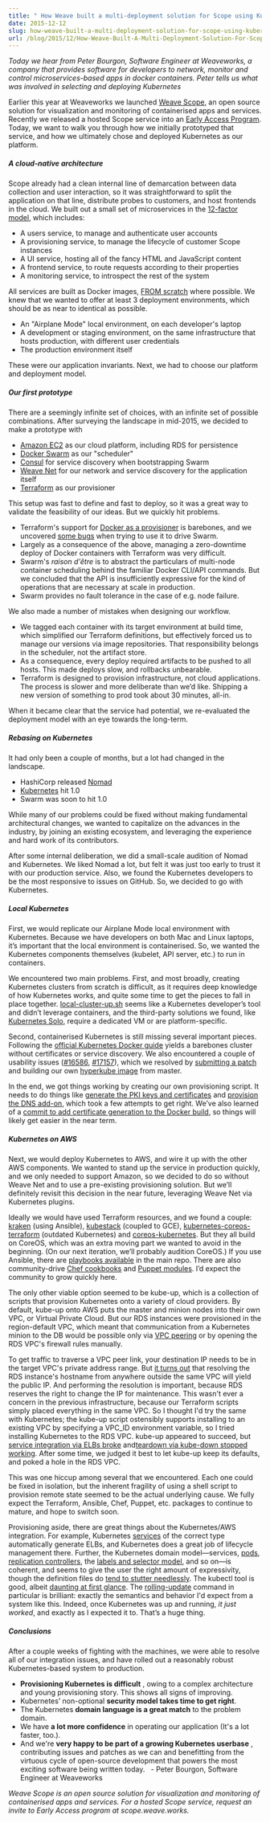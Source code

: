 ```yaml
---
title: " How Weave built a multi-deployment solution for Scope using Kubernetes "
date: 2015-12-12
slug: how-weave-built-a-multi-deployment-solution-for-scope-using-kubernetes
url: /blog/2015/12/How-Weave-Built-A-Multi-Deployment-Solution-For-Scope-Using-Kubernetes
---
```

_Today we hear from Peter Bourgon, Software Engineer at Weaveworks, a company that provides software for developers to network, monitor and control microservices-based apps in docker containers. Peter tells us what was involved in selecting and deploying Kubernetes&nbsp;_  

Earlier this year at Weaveworks we launched [Weave Scope](http://weave.works/product/scope/index.html), an open source solution for visualization and monitoring of containerised apps and services. Recently we released a hosted Scope service into an [Early Access Program](http://blog.weave.works/2015/10/08/weave-the-fastest-path-to-docker-on-amazon-ec2-container-service/). Today, we want to walk you through how we initially prototyped that service, and how we ultimately chose and deployed Kubernetes as our platform.  


##### A cloud-native architecture&nbsp;

Scope already had a clean internal line of demarcation between data collection and user interaction, so it was straightforward to split the application on that line, distribute probes to customers, and host frontends in the cloud. We built out a small set of microservices in the [12-factor model](http://12factor.net/), which includes:  


* A users service, to manage and authenticate user accounts&nbsp;
* A provisioning service, to manage the lifecycle of customer Scope instances&nbsp;
* A UI service, hosting all of the fancy HTML and JavaScript content&nbsp;
* A frontend service, to route requests according to their properties&nbsp;
* A monitoring service, to introspect the rest of the system&nbsp;



All services are built as Docker images, [FROM scratch](https://medium.com/@kelseyhightower/optimizing-docker-images-for-static-binaries-b5696e26eb07#.qqjkud6i0) where possible. We knew that we wanted to offer at least 3 deployment environments, which should be as near to identical as possible.&nbsp;


* An "Airplane Mode" local environment, on each developer's laptop&nbsp;
* A development or staging environment, on the same infrastructure that hosts production, with different user credentials&nbsp;
* The production environment itself&nbsp;



These were our application invariants. Next, we had to choose our platform and deployment model.  


##### Our first prototype&nbsp;
There are a seemingly infinite set of choices, with an infinite set of possible combinations. After surveying the landscape in mid-2015, we decided to make a prototype with  


* [Amazon EC2](https://aws.amazon.com/ec2/) as our cloud platform, including RDS for persistence&nbsp;
* [Docker Swarm](https://docs.docker.com/swarm/) as our "scheduler"&nbsp;
* [Consul](https://consul.io/) for service discovery when bootstrapping Swarm&nbsp;
* [Weave Net](https://www.weave.works/oss/net/) for our network and service discovery for the application itself&nbsp;
* [Terraform](https://terraform.io/) as our provisioner&nbsp;



This setup was fast to define and fast to deploy, so it was a great way to validate the feasibility of our ideas. But we quickly hit problems.&nbsp;



* Terraform's support for [Docker as a provisioner](https://terraform.io/docs/providers/docker) is barebones, and we uncovered [some bugs](https://github.com/hashicorp/terraform/issues/3526) when trying to use it to drive Swarm.&nbsp;
* Largely as a consequence of the above, managing a zero-downtime deploy of Docker containers with Terraform was very difficult.&nbsp;
* Swarm's _raison d'être_ is to abstract the particulars of multi-node container scheduling behind the familiar Docker CLI/API commands. But we concluded that the API is insufficiently expressive for the kind of operations that are necessary at scale in production.&nbsp;
* Swarm provides no fault tolerance in the case of e.g. node failure.&nbsp;



We also made a number of mistakes when designing our workflow.  


* We tagged each container with its target environment at build time, which simplified our Terraform definitions, but effectively forced us to manage our versions via image repositories. That responsibility belongs in the scheduler, not the artifact store.&nbsp;
* As a consequence, every deploy required artifacts to be pushed to all hosts. This made deploys slow, and rollbacks unbearable.&nbsp;
* Terraform is designed to provision infrastructure, not cloud applications. The process is slower and more deliberate than we’d like. Shipping a new version of something to prod took about 30 minutes, all-in.&nbsp;



When it became clear that the service had potential, we re-evaluated the deployment model with an eye towards the long-term.  


##### Rebasing on Kubernetes&nbsp;
It had only been a couple of months, but a lot had changed in the landscape.  


* HashiCorp released [Nomad](https://nomadproject.io/)&nbsp;
* [Kubernetes](https://kubernetes.io/) hit 1.0&nbsp;
* Swarm was soon to hit 1.0&nbsp;



While many of our problems could be fixed without making fundamental architectural changes, we wanted to capitalize on the advances in the industry, by joining an existing ecosystem, and leveraging the experience and hard work of its contributors.&nbsp;  

After some internal deliberation, we did a small-scale audition of Nomad and Kubernetes. We liked Nomad a lot, but felt it was just too early to trust it with our production service. Also, we found the Kubernetes developers to be the most responsive to issues on GitHub. So, we decided to go with Kubernetes.  


##### Local Kubernetes&nbsp;

First, we would replicate our Airplane Mode local environment with Kubernetes. Because we have developers on both Mac and Linux laptops, it’s important that the local environment is containerised. So, we wanted the Kubernetes components themselves (kubelet, API server, etc.) to run in containers.  

We encountered two main problems. First, and most broadly, creating Kubernetes clusters from scratch is difficult, as it requires deep knowledge of how Kubernetes works, and quite some time to get the pieces to fall in place together. [local-cluster-up.sh](http://local-cluster-up.sh/) seems like a Kubernetes developer’s tool and didn’t leverage containers, and the third-party solutions we found, like [Kubernetes Solo](https://github.com/rimusz/coreos-osx-kubernetes-solo), require a dedicated VM or are platform-specific.  

Second, containerised Kubernetes is still missing several important pieces. Following the [official Kubernetes Docker guide](https://github.com/kubernetes/kubernetes/blob/master/docs/getting-started-guides/docker.md) yields a barebones cluster without certificates or service discovery. We also encountered a couple of usability issues ([#16586](https://github.com/kubernetes/kubernetes/issues/16586), [#17157](https://github.com/kubernetes/kubernetes/issues/17157)), which we resolved by [submitting a patch](https://github.com/kubernetes/kubernetes/pull/17159) and building our own [hyperkube image](https://hub.docker.com/r/2opremio/hyperkube/) from master.  

In the end, we got things working by creating our own provisioning script. It needs to do things like [generate the PKI keys and certificates](https://github.com/kubernetes/kubernetes/blob/master/docs/admin/authentication.md#creating-certificates) and [provision the DNS add-on](https://github.com/kubernetes/kubernetes/tree/master/cluster/addons/dns), which took a few attempts to get right. We’ve also learned of a [commit to add certificate generation to the Docker build](https://github.com/kubernetes/kubernetes/commit/ce90b83689f08cb5ebb6b632dab7f95a48060425), so things will likely get easier in the near term.  


##### Kubernetes on AWS&nbsp;

Next, we would deploy Kubernetes to AWS, and wire it up with the other AWS components. We wanted to stand up the service in production quickly, and we only needed to support Amazon, so we decided to do so without Weave Net and to use a pre-existing provisioning solution. But we’ll definitely revisit this decision in the near future, leveraging Weave Net via Kubernetes plugins.  

Ideally we would have used Terraform resources, and we found a couple: [kraken](https://github.com/Samsung-AG/kraken) (using Ansible), [kubestack](https://github.com/kelseyhightower/kubestack) (coupled to GCE), [kubernetes-coreos-terraform](https://github.com/bakins/kubernetes-coreos-terraform) (outdated Kubernetes) and [coreos-kubernetes](https://github.com/coreos/coreos-kubernetes). But they all build on CoreOS, which was an extra moving part we wanted to avoid in the beginning. (On our next iteration, we’ll probably audition CoreOS.) If you use Ansible, there are [playbooks available](https://github.com/kubernetes/contrib/tree/master/ansible) in the main repo. There are also community-drive [Chef cookbooks](https://github.com/evilmartians/chef-kubernetes) and [Puppet modules](https://forge.puppetlabs.com/cristifalcas/kubernetes). I’d expect the community to grow quickly here.  

The only other viable option seemed to be kube-up, which is a collection of scripts that provision Kubernetes onto a variety of cloud providers. By default, kube-up onto AWS puts the master and minion nodes into their own VPC, or Virtual Private Cloud. But our RDS instances were provisioned in the region-default VPC, which meant that communication from a Kubernetes minion to the DB would be possible only via [VPC peering](http://ben.straub.cc/2015/08/19/kubernetes-aws-vpc-peering/) or by opening the RDS VPC's firewall rules manually.  

To get traffic to traverse a VPC peer link, your destination IP needs to be in the target VPC's private address range. But [it turns out](https://forums.aws.amazon.com/thread.jspa?messageID=681125) that resolving the RDS instance's hostname from anywhere outside the same VPC will yield the public IP. And performing the resolution is important, because RDS reserves the right to change the IP for maintenance. This wasn't ever a concern in the previous infrastructure, because our Terraform scripts simply placed everything in the same VPC. So I thought I'd try the same with Kubernetes; the kube-up script ostensibly supports installing to an existing VPC by specifying a VPC\_ID environment variable, so I tried installing Kubernetes to the RDS VPC. kube-up appeared to succeed, but [service integration via ELBs broke](https://github.com/kubernetes/kubernetes/issues/17647) and[teardown via kube-down stopped working](https://github.com/kubernetes/kubernetes/issues/17219). After some time, we judged it best to let kube-up keep its defaults, and poked a hole in the RDS VPC.  

This was one hiccup among several that we encountered. Each one could be fixed in isolation, but the inherent fragility of using a shell script to provision remote state seemed to be the actual underlying cause. We fully expect the Terraform, Ansible, Chef, Puppet, etc. packages to continue to mature, and hope to switch soon.  

Provisioning aside, there are great things about the Kubernetes/AWS integration. For example, Kubernetes [services](http://kubernetes.io/v1.1/docs/user-guide/services.html) of the correct type automatically generate ELBs, and Kubernetes does a great job of lifecycle management there. Further, the Kubernetes domain model—services, [pods](http://kubernetes.io/v1.1/docs/user-guide/pods.html), [replication controllers](http://kubernetes.io/v1.1/docs/user-guide/replication-controller.html), the [labels and selector model](http://kubernetes.io/v1.1/docs/user-guide/labels.html), and so on—is coherent, and seems to give the user the right amount of expressivity, though the definition files do [tend to stutter needlessly](https://github.com/kubernetes/kubernetes/blob/643cb7a1c7499df4e569f4f0fbd3b18c0c4e63ce/examples/guestbook/redis-master-controller.yaml). The kubectl tool is good, albeit [daunting at first glance](http://i.imgur.com/nEyTWej.png). The [rolling-update](http://kubernetes.io/v1.1/docs/user-guide/update-demo/README.html) command in particular is brilliant: exactly the semantics and behavior I'd expect from a system like this. Indeed, once Kubernetes was up and running, _it just worked_, and exactly as I expected it to. That’s a huge thing.  


##### Conclusions&nbsp;

After a couple weeks of fighting with the machines, we were able to resolve all of our integration issues, and have rolled out a reasonably robust Kubernetes-based system to production.  


* **Provisioning Kubernetes is difficult** , owing to a complex architecture and young provisioning story. This shows all signs of improving.&nbsp;
* Kubernetes’ non-optional **security model takes time to get right**.&nbsp;
* The Kubernetes **domain language is a great match** to the problem domain.&nbsp;
* We have **a lot more confidence** in operating our application (It's a lot faster, too.).&nbsp;
* And we're **very happy to be part of a growing Kubernetes userbase** , contributing issues and patches as we can and benefitting from the virtuous cycle of open-source development that powers the most exciting software being written today.&nbsp;
&nbsp;- Peter Bourgon, Software Engineer at Weaveworks  

_Weave Scope is an open source solution for visualization and monitoring of containerised apps and services. For a hosted Scope service, request an invite to Early Access program at scope.weave.works._

